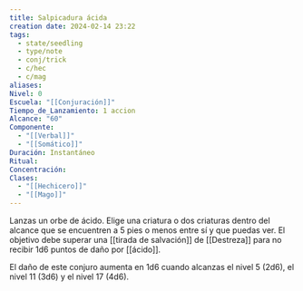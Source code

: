 ```yaml
---
title: Salpicadura ácida
creation date: 2024-02-14 23:22
tags:
  - state/seedling
  - type/note
  - conj/trick
  - c/hec
  - c/mag
aliases: 
Nivel: 0
Escuela: "[[Conjuración]]"
Tiempo_de_Lanzamiento: 1 accion
Alcance: "60"
Componente:
  - "[[Verbal]]"
  - "[[Somático]]"
Duración: Instantáneo
Ritual: 
Concentración: 
Clases:
  - "[[Hechicero]]"
  - "[[Mago]]"
---
```

Lanzas un orbe de ácido. Elige una criatura o dos criaturas dentro del alcance que se encuentren a 5 pies o menos entre sí y que puedas ver. El objetivo debe superar una [[tirada de salvación]] de [[Destreza]] para no recibir 1d6 puntos de daño por [[ácido]].

El daño de este conjuro aumenta en 1d6 cuando alcanzas el nivel 5 (2d6), el nivel 11 (3d6) y el nivel 17 (4d6).